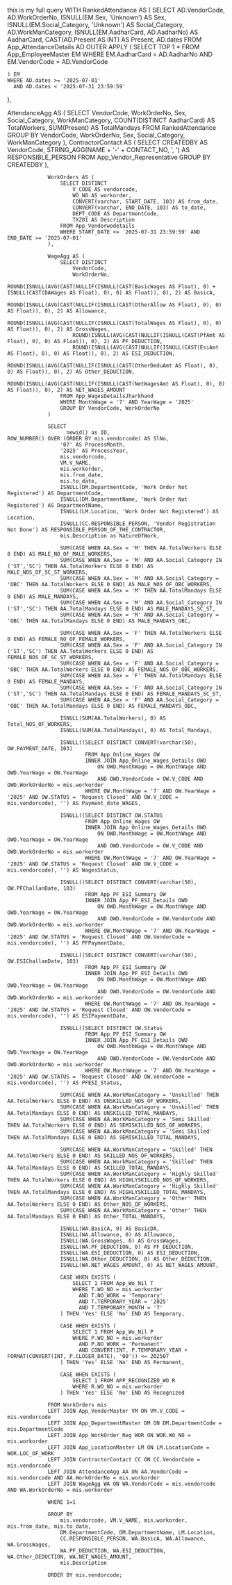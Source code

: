 this is my full query 
 WITH RankedAttendance AS (
    SELECT
        AD.VendorCode,
        AD.WorkOrderNo,
        ISNULL(EM.Sex, 'Unknown') AS Sex,
        ISNULL(EM.Social_Category, 'Unknown') AS Social_Category,
        AD.WorkManCategory,
        ISNULL(EM.AadharCard, AD.AadharNo) AS AadharCard,
        CAST(AD.Present AS INT) AS Present,
        AD.dates
    FROM App_AttendanceDetails AD
    OUTER APPLY (
        SELECT TOP 1 *
        FROM App_EmployeeMaster EM
        WHERE EM.AadharCard = AD.AadharNo
          AND EM.VendorCode = AD.VendorCode
          
    ) EM
    WHERE AD.dates >= '2025-07-01'
      AND AD.dates < '2025-07-31 23:59:59'
),

  AttendanceAgg AS (
    SELECT
        VendorCode,
        WorkOrderNo,
        Sex,
        Social_Category,
        WorkManCategory,
        COUNT(DISTINCT AadharCard) AS TotalWorkers,
        SUM(Present) AS TotalMandays
    FROM RankedAttendance
    GROUP BY VendorCode, WorkOrderNo, Sex, Social_Category, WorkManCategory
),
  ContractorContact AS (
                     SELECT
                         CREATEDBY AS VendorCode,
                         STRING_AGG(NAME + '-' + CONTACT_NO, ', ') AS RESPONSIBLE_PERSON
                     FROM App_Vendor_Representative
                     GROUP BY CREATEDBY
                 ),

                 WorkOrders AS (
                     SELECT DISTINCT
                         V_CODE AS vendorcode,
                         WO_NO AS workorder,
                         CONVERT(varchar, START_DATE, 103) AS from_date,
                         CONVERT(varchar, END_DATE, 103) AS to_date,
                         DEPT_CODE AS DepartmentCode,
                         TXZ01 AS Description
                     FROM App_Vendorwodetails
                     WHERE START_DATE <= '2025-07-31 23:59:59' AND END_DATE >= '2025-07-01'
                 ),

                 WageAgg AS (
                     SELECT DISTINCT
                         VendorCode,
                         WorkOrderNo,
                         ROUND(ISNULL(AVG(CAST(NULLIF(ISNULL(CAST(BasicWages AS Float), 0) + ISNULL(CAST(DAWages AS Float), 0), 0) AS Float)), 0), 2) AS BasicA,
                         ROUND(ISNULL(AVG(CAST(NULLIF(ISNULL(CAST(OtherAllow AS Float), 0), 0) AS Float)), 0), 2) AS Allowance,
                         ROUND(ISNULL(AVG(CAST(NULLIF(ISNULL(CAST(TotalWages AS Float), 0), 0) AS Float)), 0), 2) AS GrossWages,
                         ROUND(ISNULL(AVG(CAST(NULLIF(ISNULL(CAST(PfAmt AS Float), 0), 0) AS Float)), 0), 2) AS PF_DEDUCTION,
                         ROUND(ISNULL(AVG(CAST(NULLIF(ISNULL(CAST(EsiAmt AS Float), 0), 0) AS Float)), 0), 2) AS ESI_DEDUCTION,
                         ROUND(ISNULL(AVG(CAST(NULLIF(ISNULL(CAST(OtherDeduAmt AS Float), 0), 0) AS Float)), 0), 2) AS Other_DEDUCTION,
                         ROUND(ISNULL(AVG(CAST(NULLIF(ISNULL(CAST(NetWagesAmt AS Float), 0), 0) AS Float)), 0), 2) AS NET_WAGES_AMOUNT
                     FROM App_WagesDetailsJharkhand
                     WHERE MonthWage = '7' AND YearWage = '2025'
                     GROUP BY VendorCode, WorkOrderNo
                 )

                 SELECT 
                       newid() as ID,
    ROW_NUMBER() OVER (ORDER BY mis.vendorcode) AS SlNo,
                     '07' AS ProcessMonth,
                     '2025' AS ProcessYear,
                     mis.vendorcode,
                     VM.V_NAME,
                     mis.workorder,
                     mis.from_date,
                     mis.to_date,
                     ISNULL(DM.DepartmentCode, 'Work Order Not Registered') AS DepartmentCode,
                     ISNULL(DM.DepartmentName, 'Work Order Not Registered') AS DepartmentName,
                     ISNULL(LM.Location, 'Work Order Not Registered') AS Location,
                     ISNULL(CC.RESPONSIBLE_PERSON, 'Vendor Registration Not Done') AS RESPONSIBLE_PERSON_OF_THE_CONTRACTOR,
                     mis.Description as NatureOfWork,

                     SUM(CASE WHEN AA.Sex = 'M' THEN AA.TotalWorkers ELSE 0 END) AS MALE_NO_OF_MALE_WORKERS,
                     SUM(CASE WHEN AA.Sex = 'M' AND AA.Social_Category IN ('ST','SC') THEN AA.TotalWorkers ELSE 0 END) AS MALE_NOS_OF_SC_ST_WORKERS,
                     SUM(CASE WHEN AA.Sex = 'M' AND AA.Social_Category = 'OBC' THEN AA.TotalWorkers ELSE 0 END) AS MALE_NOS_OF_OBC_WORKERS,
                     SUM(CASE WHEN AA.Sex = 'M' THEN AA.TotalMandays ELSE 0 END) AS MALE_MANDAYS,
                     SUM(CASE WHEN AA.Sex = 'M' AND AA.Social_Category IN ('ST','SC') THEN AA.TotalMandays ELSE 0 END) AS MALE_MANDAYS_SC_ST,
                     SUM(CASE WHEN AA.Sex = 'M' AND AA.Social_Category = 'OBC' THEN AA.TotalMandays ELSE 0 END) AS MALE_MANDAYS_OBC,

                     SUM(CASE WHEN AA.Sex = 'F' THEN AA.TotalWorkers ELSE 0 END) AS FEMALE_NO_OF_FEMALE_WORKERS,
                     SUM(CASE WHEN AA.Sex = 'F' AND AA.Social_Category IN ('ST','SC') THEN AA.TotalWorkers ELSE 0 END) AS FEMALE_NOS_OF_SC_ST_WORKERS,
                     SUM(CASE WHEN AA.Sex = 'F' AND AA.Social_Category = 'OBC' THEN AA.TotalWorkers ELSE 0 END) AS FEMALE_NOS_OF_OBC_WORKERS,
                     SUM(CASE WHEN AA.Sex = 'F' THEN AA.TotalMandays ELSE 0 END) AS FEMALE_MANDAYS,
                     SUM(CASE WHEN AA.Sex = 'F' AND AA.Social_Category IN ('ST','SC') THEN AA.TotalMandays ELSE 0 END) AS FEMALE_MANDAYS_SC_ST,
                     SUM(CASE WHEN AA.Sex = 'F' AND AA.Social_Category = 'OBC' THEN AA.TotalMandays ELSE 0 END) AS FEMALE_MANDAYS_OBC,

                     ISNULL(SUM(AA.TotalWorkers), 0) AS Total_NOS_OF_WORKERS,
                     ISNULL(SUM(AA.TotalMandays), 0) AS Total_Mandays,

                     ISNULL((SELECT DISTINCT CONVERT(varchar(50), OW.PAYMENT_DATE, 103)
                             FROM App_Online_Wages OW
                             INNER JOIN App_Online_Wages_Details OWD
                                 ON OWD.MonthWage = OW.MonthWage AND OWD.YearWage = OW.YearWage
                                 AND OWD.VendorCode = OW.V_CODE AND OWD.WorkOrderNo = mis.workorder
                             WHERE OW.MonthWage = '7' AND OW.YearWage = '2025' AND OW.STATUS = 'Request Closed' AND OW.V_CODE = mis.vendorcode), '') AS Payment_date_WAGES,

                     ISNULL((SELECT DISTINCT OW.STATUS
                             FROM App_Online_Wages OW
                             INNER JOIN App_Online_Wages_Details OWD
                                 ON OWD.MonthWage = OW.MonthWage AND OWD.YearWage = OW.YearWage
                                 AND OWD.VendorCode = OW.V_CODE AND OWD.WorkOrderNo = mis.workorder
                             WHERE OW.MonthWage = '7' AND OW.YearWage = '2025' AND OW.STATUS = 'Request Closed' AND OW.V_CODE = mis.vendorcode), '') AS WagesStatus,

                     ISNULL((SELECT DISTINCT CONVERT(varchar(50), OW.PFChallanDate, 103)
                             FROM App_PF_ESI_Summary OW
                             INNER JOIN App_PF_ESI_Details OWD
                                 ON OWD.MonthWage = OW.MonthWage AND OWD.YearWage = OW.YearWage
                                 AND OWD.VendorCode = OW.VendorCode AND OWD.WorkOrderNo = mis.workorder
                             WHERE OW.MonthWage = '7' AND OW.YearWage = '2025' AND OW.STATUS = 'Request Closed' AND OW.VendorCode = mis.vendorcode), '') AS PFPaymentDate,

                     ISNULL((SELECT DISTINCT CONVERT(varchar(50), OW.ESIChallanDate, 103)
                             FROM App_PF_ESI_Summary OW
                             INNER JOIN App_PF_ESI_Details OWD
                                 ON OWD.MonthWage = OW.MonthWage AND OWD.YearWage = OW.YearWage
                                 AND OWD.VendorCode = OW.VendorCode AND OWD.WorkOrderNo = mis.workorder
                             WHERE OW.MonthWage = '7' AND OW.YearWage = '2025' AND OW.STATUS = 'Request Closed' AND OW.VendorCode = mis.vendorcode), '') AS ESIPaymentDate,

                     ISNULL((SELECT DISTINCT OW.Status
                             FROM App_PF_ESI_Summary OW
                             INNER JOIN App_PF_ESI_Details OWD
                                 ON OWD.MonthWage = OW.MonthWage AND OWD.YearWage = OW.YearWage
                                 AND OWD.VendorCode = OW.VendorCode AND OWD.WorkOrderNo = mis.workorder
                             WHERE OW.MonthWage = '7' AND OW.YearWage = '2025' AND OW.STATUS = 'Request Closed' AND OW.VendorCode = mis.vendorcode), '') AS PFESI_Status,

                     SUM(CASE WHEN AA.WorkManCategory = 'Unskilled' THEN AA.TotalWorkers ELSE 0 END) AS UNSKILLED_NOS_OF_WORKERS,
                     SUM(CASE WHEN AA.WorkManCategory = 'Unskilled' THEN AA.TotalMandays ELSE 0 END) AS UNSKILLED_TOTAL_MANDAYS,
                     SUM(CASE WHEN AA.WorkManCategory = 'Semi Skilled' THEN AA.TotalWorkers ELSE 0 END) AS SEMISKILLED_NOS_OF_WORKERS,
                     SUM(CASE WHEN AA.WorkManCategory = 'Semi Skilled' THEN AA.TotalMandays ELSE 0 END) AS SEMISKILLED_TOTAL_MANDAYS,

                     SUM(CASE WHEN AA.WorkManCategory = 'Skilled' THEN AA.TotalWorkers ELSE 0 END) AS SKILLED_NOS_OF_WORKERS,
                     SUM(CASE WHEN AA.WorkManCategory = 'Skilled' THEN AA.TotalMandays ELSE 0 END) AS SKILLED_TOTAL_MANDAYS,
                     SUM(CASE WHEN AA.WorkManCategory = 'Highly Skilled' THEN AA.TotalWorkers ELSE 0 END) AS HIGHLYSKILLED_NOS_OF_WORKERS,
                     SUM(CASE WHEN AA.WorkManCategory = 'Highly Skilled' THEN AA.TotalMandays ELSE 0 END) AS HIGHLYSKILLED_TOTAL_MANDAYS,
                     SUM(CASE WHEN AA.WorkManCategory = 'Other' THEN AA.TotalWorkers ELSE 0 END) AS Other_NOS_OF_WORKERS,
                     SUM(CASE WHEN AA.WorkManCategory = 'Other' THEN AA.TotalMandays ELSE 0 END) AS Other_TOTAL_MANDAYS,

                     ISNULL(WA.BasicA, 0) AS BasicDA,
                     ISNULL(WA.Allowance, 0) AS Allowance,
                     ISNULL(WA.GrossWages, 0) AS GrossWages,
                     ISNULL(WA.PF_DEDUCTION, 0) AS PF_DEDUCTION,
                     ISNULL(WA.ESI_DEDUCTION, 0) AS ESI_DEDUCTION,
                     ISNULL(WA.Other_DEDUCTION, 0) AS Other_DEDUCTION,
                     ISNULL(WA.NET_WAGES_AMOUNT, 0) AS NET_WAGES_AMOUNT,

                     CASE WHEN EXISTS (
                         SELECT 1 FROM App_Wo_Nil T
                         WHERE T.WO_NO = mis.workorder
                           AND T.NO_WORK = 'Temporary'
                           AND T.TEMPORARY_YEAR = '2025'
                           AND T.TEMPORARY_MONTH = '7'
                     ) THEN 'Yes' ELSE 'No' END AS Temporary,

                     CASE WHEN EXISTS (
                         SELECT 1 FROM App_Wo_Nil P
                         WHERE P.WO_NO = mis.workorder
                           AND P.NO_WORK = 'Permanent'
                           AND CONVERT(INT, P.TEMPORARY_YEAR + FORMAT(CONVERT(INT, P.CLOSER_DATE), '00')) <= 202507
                     ) THEN 'Yes' ELSE 'No' END AS Permanent,

                     CASE WHEN EXISTS (
                         SELECT 1 FROM APP_RECOGNIZED_WO R
                         WHERE R.WO_NO = mis.workorder
                     ) THEN 'Yes' ELSE 'No' END AS Recognized

                 FROM WorkOrders mis
                 LEFT JOIN App_VendorMaster VM ON VM.V_CODE = mis.vendorcode
                 LEFT JOIN App_DepartmentMaster DM ON DM.DepartmentCode = mis.DepartmentCode
                 LEFT JOIN App_WorkOrder_Reg WOR ON WOR.WO_NO = mis.workorder
                 LEFT JOIN App_LocationMaster LM ON LM.LocationCode = WOR.LOC_OF_WORK
                 LEFT JOIN ContractorContact CC ON CC.VendorCode = mis.vendorcode
                 LEFT JOIN AttendanceAgg AA ON AA.VendorCode = mis.vendorcode AND AA.WorkOrderNo = mis.workorder
                 LEFT JOIN WageAgg WA ON WA.VendorCode = mis.vendorcode AND WA.WorkOrderNo = mis.workorder

                 WHERE 1=1

                 GROUP BY
                     mis.vendorcode, VM.V_NAME, mis.workorder, mis.from_date, mis.to_date,
                     DM.DepartmentCode, DM.DepartmentName, LM.Location,
                     CC.RESPONSIBLE_PERSON, WA.BasicA, WA.Allowance, WA.GrossWages,
                     WA.PF_DEDUCTION, WA.ESI_DEDUCTION, WA.Other_DEDUCTION, WA.NET_WAGES_AMOUNT,
                     mis.Description

                 ORDER BY mis.vendorcode;
